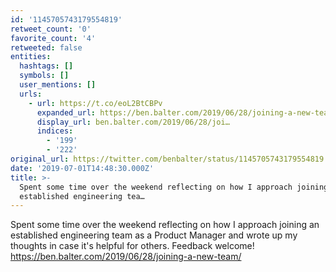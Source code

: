 ```yaml
---
id: '1145705743179554819'
retweet_count: '0'
favorite_count: '4'
retweeted: false
entities:
  hashtags: []
  symbols: []
  user_mentions: []
  urls:
    - url: https://t.co/eoL2BtCBPv
      expanded_url: https://ben.balter.com/2019/06/28/joining-a-new-team/
      display_url: ben.balter.com/2019/06/28/joi…
      indices:
        - '199'
        - '222'
original_url: https://twitter.com/benbalter/status/1145705743179554819
date: '2019-07-01T14:48:30.000Z'
title: >-
  Spent some time over the weekend reflecting on how I approach joining an
  established engineering tea…
---
```


Spent some time over the weekend reflecting on how I approach joining an established engineering team as a Product Manager and wrote up my thoughts in case it's helpful for others. Feedback welcome! https://ben.balter.com/2019/06/28/joining-a-new-team/
